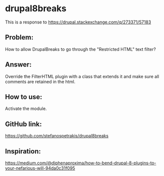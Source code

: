 # drupal8breaks

This is a response to https://drupal.stackexchange.com/q/273371/57183

## Problem:

How to allow DrupalBreaks to go through the "Restricted HTML" text filter?

## Answer:

Override the FilterHTML plugin with a class that extends it and make sure all <!--break--> comments are retained in the html.

## How to use:

Activate the module.

## GitHub link:
https://github.com/stefanospetrakis/drupal8breaks

## Inspiration:
https://medium.com/@djphenaproxima/how-to-bend-drupal-8-plugins-to-your-nefarious-will-94da0c31f095
